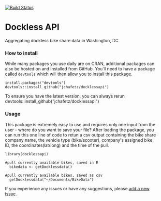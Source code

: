 [![Build Status](https://travis-ci.org/achafetz/docklessapi.svg?branch=master)](https://travis-ci.org/achafetz/docklessapi)

# Dockless API
Aggregating dockless bike share data in Washington, DC

### How to install

While many packages you use daily are on CRAN, additional packages can also be hosted on and installed from GitHub. You'll need to have a package called `devtools` which will then allow you to install this package.

```
install.packages("devtools")
devtools::install_github("jchafetz/docklessapi")
```
To ensure you have the latest version, you can always rerun devtools::install_github("jchafetz/docklessapi")


### Usage

This package is extremely easy to use and requires only one input from the user - where do you want to save your file? After loading the package, you can run this one line of code to retun a csv output containing the bike share company name, the vehicle type (bike/scooter), company's assigned bike ID, the coordinates(lat/long) and the	time of the pull.

```
library(docklessapi)

#pull currently available bikes, saved in R
  bikedata <- getDocklessdata()
  
#pull currently available bikes, saved as csv
  getDocklessdata("~/Documents/BikeData")
```

If you experience any issues or have any suggestions, please [add a new issue](https://github.com/jchafetz/docklessapi/issues).
